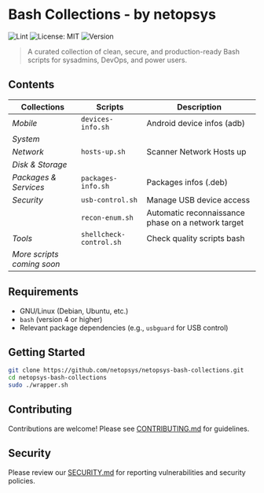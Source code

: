 # Bash Collections - by netopsys

![Lint](https://github.com/netopsys/netopsys-bash-collections/actions/workflows/lint.yml/badge.svg?style=flat-square&logoColor=white)
![License: MIT](https://img.shields.io/badge/License-MIT-blue.svg?style=flat-square&logo=opensourceinitiative&logoColor=white)
![Version](https://img.shields.io/badge/version-0.17.0-blue.svg?style=flat-square&logoColor=white)

> A curated collection of clean, secure, and production-ready Bash scripts for sysadmins, DevOps, and power users.

## Contents

| Collections                 | Scripts                    | Description                                                            |
|-----------------------------|----------------------------|------------------------------------------------------------------------|
| *Mobile*                    | `devices-info.sh`          | Android device infos (adb)                                             | 
| *System*                    |                            |                                                                        |
| *Network*                   | `hosts-up.sh`              | Scanner Network Hosts up                                               |
| *Disk & Storage*            |                            |                                                                        |
| *Packages & Services*       | `packages-info.sh`         | Packages infos (.deb)                                                  |
| *Security*                  | `usb-control.sh`           | Manage USB device access                                               |
|                             | `recon-enum.sh`            | Automatic reconnaissance phase on a network target                     |
| *Tools*                     | `shellcheck-control.sh`    | Check quality scripts bash                                             |
| _More scripts coming soon_  |                            |                                                                        |

## Requirements

- GNU/Linux (Debian, Ubuntu, etc.)
- `bash` (version 4 or higher)
- Relevant package dependencies (e.g., `usbguard` for USB control)

## Getting Started

```bash
git clone https://github.com/netopsys/netopsys-bash-collections.git
cd netopsys-bash-collections 
sudo ./wrapper.sh
```
## Contributing

Contributions are welcome! Please see [CONTRIBUTING.md](https://github.com/netopsys/netopsys-bash-collections/blob/main/CONTRIBUTING.md) for guidelines.

## Security

Please review our [SECURITY.md](https://github.com/netopsys/netopsys-bash-collections/blob/main/SECURITY.md) for reporting vulnerabilities and security policies.